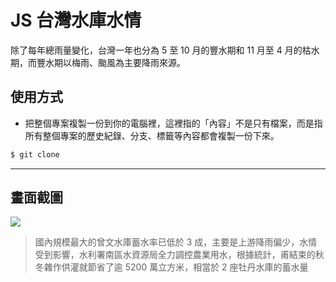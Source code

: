 # JS 台灣水庫水情

除了每年總雨量變化，台灣一年也分為 5 至 10 月的豐水期和 11 月至 4 月的枯水期，而豐水期以梅雨、颱風為主要降雨來源。

## 使用方式
- 把整個專案複製一份到你的電腦裡，這裡指的「內容」不是只有檔案，而是指所有整個專案的歷史紀錄、分支、標籤等內容都會複製一份下來。
```sh
$ git clone
```

----

## 畫面截圖
![](https://i.imgur.com/jptKkKn.png)
> 國內規模最大的曾文水庫蓄水率已低於 3 成，主要是上游降雨偏少，水情受到影響，水利署南區水資源局全力調控農業用水，根據統計，甫結束的秋冬雜作供灌就節省了逾 5200 萬立方米，相當於 2 座牡丹水庫的蓄水量